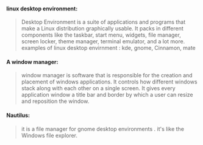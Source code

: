 #### linux desktop environment:  
> Desktop Environment is a suite of applications and programs that make a Linux distribution graphically usable. 
It packs in different components like the taskbar, start menu, widgets, file manager, screen locker, theme manager, terminal emulator, and a lot more.
examples of linux desktop envirnment : kde, gnome, Cinnamon, mate


#### A window manager:  
> window manager is software that is responsible for the creation and placement of windows applications. 
It controls how different windows stack along with each other on a single screen.
It gives every application window a title bar and border by which a user can resize and reposition the window.
 

#### Nautilus:  
> it is a file manager for gnome desktop environments . it's like the Windows file explorer.
